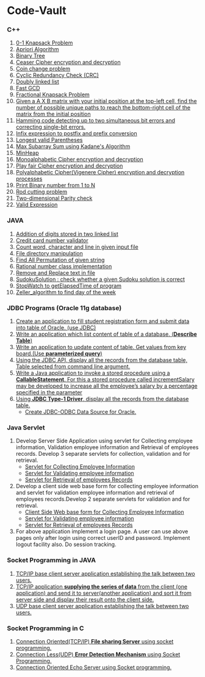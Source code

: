 # Code-Vault

### C++

1. [0-1 Knapsack Problem](https://github.com/sidpro-hash/Code-Vault/blob/main/C%2B%2B/Knapsack_01.cpp)
2. [Apriori Algorithm](https://github.com/sidpro-hash/Code-Vault/blob/main/C%2B%2B/Apriori/apriori.cpp)
3. [Binary Tree](https://github.com/sidpro-hash/Code-Vault/blob/main/C%2B%2B/Tree.cpp)
4. [Ceaser Cipher encryption and decryption](https://github.com/sidpro-hash/Code-Vault/blob/main/C%2B%2B/Caesar%20Cipher.cpp)
5. [Coin change problem](https://github.com/sidpro-hash/Code-Vault/blob/main/C%2B%2B/Coinchange.cpp)
6. [Cyclic Redundancy Check (CRC)](https://github.com/sidpro-hash/Code-Vault/blob/main/C%2B%2B/CRCparity.cpp)
7. [Doubly linked list](https://github.com/sidpro-hash/Code-Vault/blob/main/C%2B%2B/DoublyList.cpp)
8. [Fast GCD](https://github.com/sidpro-hash/Code-Vault/blob/main/C%2B%2B/GCD.cpp)
9. [Fractional Knapsack Problem](https://github.com/sidpro-hash/Code-Vault/blob/main/C%2B%2B/Knapsack_Fractional.cpp)
10. [Given a A X B matrix with your initial position at the top-left cell, find the number of possible unique paths to reach the bottom-right cell of the matrix from the initial position](https://github.com/sidpro-hash/Code-Vault/blob/main/C%2B%2B/Number%20of%20Unique%20Paths.cpp)
11. [Hamming code detecting up to two simultaneous bit errors and correcting single-bit errors.](https://github.com/sidpro-hash/Code-Vault/blob/main/C%2B%2B/HammingCode.cpp)
12. [Infix expression to postfix and prefix conversion](https://github.com/sidpro-hash/Code-Vault/blob/main/C%2B%2B/infixToPostfix.cpp)
13. [Longest valid Parentheses](https://github.com/sidpro-hash/Code-Vault/blob/main/C%2B%2B/Longest%20valid%20Parentheses.cpp)
14. [Max Subarray Sum using Kadane's Algorithm ](https://github.com/sidpro-hash/Code-Vault/blob/main/C%2B%2B/Kadane's%20Algorithm%20.cpp)
15. [MinHeap](https://github.com/sidpro-hash/Code-Vault/blob/main/C%2B%2B/MinHeap.cpp)
16. [Monoalphabetic Cipher encryption and decryption](https://github.com/sidpro-hash/Code-Vault/blob/main/C%2B%2B/Monoalphabetic%20Cipher.cpp)
17. [Play fair Cipher encryption and decryption](https://github.com/sidpro-hash/Code-Vault/blob/main/C%2B%2B/Playfair%20Cipher.cpp)
18. [Polyalphabetic Cipher(Vigenere Cipher) encryption and decryption processes](https://github.com/sidpro-hash/Code-Vault/blob/main/C%2B%2B/Vigenere%20Cipher.cpp)
19. [Print Binary number from 1 to N](https://github.com/sidpro-hash/Code-Vault/blob/main/C%2B%2B/Generate%20Binary%20Numbers.cpp)
20. [Rod cutting problem](https://github.com/sidpro-hash/Code-Vault/blob/main/C%2B%2B/Rodcut.cpp)
21. [Two-dimensional Parity check](https://github.com/sidpro-hash/Code-Vault/blob/main/C%2B%2B/parity.cpp)
22. [Valid Expression](https://github.com/sidpro-hash/Code-Vault/blob/main/C%2B%2B/Valid%20Expression.cpp)

### JAVA

1. [Addition of digits stored in two linked list](https://github.com/sidpro-hash/Code-Vault/blob/main/Java%20Programs/AddTwoNumbers.java)
2. [Credit card number validator](https://github.com/sidpro-hash/Code-Vault/blob/main/Java%20Programs/CreditCardValiator.java)
3. [Count word, character and line in given input file](https://github.com/sidpro-hash/Code-Vault/blob/main/Java%20Programs/Count_Word_Char_line_inFile.java)
4. [File directory manipulation](https://github.com/sidpro-hash/Code-Vault/blob/main/Java%20Programs/Practice_derectory.java)
5. [Find All Permutation of given string](https://github.com/sidpro-hash/Code-Vault/blob/main/Java%20Programs/Testextension.java)
6. [Rational number class implementation](https://github.com/sidpro-hash/Code-Vault/blob/main/Java%20Programs/Rational.java)
7. [Remove and Replace text in file](https://github.com/sidpro-hash/Code-Vault/blob/main/Java%20Programs/Remove_Replace_text.java)
8. [SudokuSolution : check whether a given Sudoku solution is correct](https://github.com/sidpro-hash/Code-Vault/blob/main/Java%20Programs/SudokuValidator.java)
9. [StopWatch to getElapsedTime of program](https://github.com/sidpro-hash/Code-Vault/blob/main/Java%20Programs/TestStopWatch.java)
10. [Zeller_algorithm to find day of the week](https://github.com/sidpro-hash/Code-Vault/blob/main/Java%20Programs/Zeller_algo.java)

### JDBC Programs (Oracle 11g database)

1. [Create an application to fill student registration form and submit data into table of Oracle. (use JDBC)](https://github.com/sidpro-hash/Code-Vault/blob/main/JDBC%20Programs%20(Oracle%2011g%20database)/Student_Reg.java)
2. [Write an application which list content of table of a database. (**Describe Table**)](https://github.com/sidpro-hash/Code-Vault/blob/main/JDBC%20Programs%20(Oracle%2011g%20database)/Table_content.java)
3. [Write an application to update content of table. Get values from key board.(Use **parameterized query**)](https://github.com/sidpro-hash/Code-Vault/blob/main/JDBC%20Programs%20(Oracle%2011g%20database)/Update_Table.java)
4. [Using the JDBC API, display all the records from the database table, Table selected from command line argument.](https://github.com/sidpro-hash/Code-Vault/blob/main/JDBC%20Programs%20(Oracle%2011g%20database)/Display_Table.java)
5. [Write a Java application to invoke a stored procedure using a **CallableStatement**. For this a stored procedure called incrementSalary may be developed to increase all the employee’s salary by a percentage specified in the parameter](https://github.com/sidpro-hash/Code-Vault/blob/main/JDBC%20Programs%20(Oracle%2011g%20database)/Emp_Salary.java)
6. [Using **JDBC Type-1 Driver**, display all the records from the database table.](https://github.com/sidpro-hash/Code-Vault/blob/main/JDBC%20Programs%20(Oracle%2011g%20database)/Demo1.java)
    * [Create JDBC-ODBC Data Source for Oracle.](https://collegeek.com/How_To/Oracle_database_type1_JDBC.html)

### Java Servlet

1. Develop Server Side Application using servlet for Collecting employee information, Validation employee information and Retrieval of employees records. Develop 3 separate servlets for collection, validation and for retrieval.
   * [Servlet for Collecting Employee Information](https://github.com/sidpro-hash/Code-Vault/blob/main/Java%20Servlet/Sidpro/WEB-INF/classes/Collect_Info.java)
   * [Servlet for Validating employee information](https://github.com/sidpro-hash/Code-Vault/blob/main/Java%20Servlet/Sidpro/WEB-INF/classes/Validation_Info.java)
   * [Servlet for Retrieval of employees Records](https://github.com/sidpro-hash/Code-Vault/blob/main/Java%20Servlet/Sidpro/WEB-INF/classes/Display_Info.java)
2. Develop a client side web base form for collecting employee information and servlet for validation employee information and retrieval of employees records.Develop 2 separate servlets for validation and for retrieval.
   * [Client Side Web base form for Collecting Employee Information](https://github.com/sidpro-hash/Code-Vault/blob/main/Java%20Servlet/Sidpro/client_side.html)
   * [Servlet for Validating employee information](https://github.com/sidpro-hash/Code-Vault/blob/main/Java%20Servlet/Sidpro/WEB-INF/classes/Client_side_validate.java)
   * [Servlet for Retrieval of employees Records](https://github.com/sidpro-hash/Code-Vault/blob/main/Java%20Servlet/Sidpro/WEB-INF/classes/Display_Info.java)
3. For above application implement a login page. A user can use above pages only after login using correct userID and password. Implement logout facility also. Do session tracking.

### Socket Programming in JAVA

1. [TCP/IP base client server application establishing the talk between two users.](https://github.com/sidpro-hash/Code-Vault/blob/main/JAVA%20Socket%20Programming/LocalTcpServer_1.java)
2. [TCP/IP application **supplying the series of data** from the client (one application) and send it to server(another application) and sort it from server side and display their result onto the client side.](https://github.com/sidpro-hash/Code-Vault/blob/main/JAVA%20Socket%20Programming/LocalTcpServer.java)
3. [UDP base client server application establishing the talk between two users.](https://github.com/sidpro-hash/Code-Vault/blob/main/JAVA%20Socket%20Programming/Udp_server.java)

### Socket Programming in C

1. [Connection Oriented(TCP/IP) **File sharing Server** using socket programming.](https://github.com/sidpro-hash/Code-Vault/blob/main/C%20Socket%20Programming/FileServer.c)
2. [Connection Less(UDP) **Error Detection Mechanism** using Socket Programming.](https://github.com/sidpro-hash/Code-Vault/blob/main/C%20Socket%20Programming/HammingServer.c)
3. [Connection Oriented Echo Server using Socket programming.](https://github.com/sidpro-hash/Code-Vault/blob/main/C%20Socket%20Programming/ServerbySid.c)

